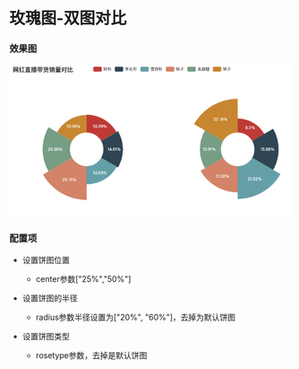 # 玫瑰图-双图对比

### 效果图

![rose02](https://github.com/CCkiller/Charts/blob/main/images/rose02.png)

### 配置项

- 设置饼图位置
  - center参数["25%","50%"]
- 设置饼图的半径
  - radius参数半径设置为["20%", "60%"]，去掉为默认饼图

- 设置饼图类型
  - rosetype参数，去掉是默认饼图

